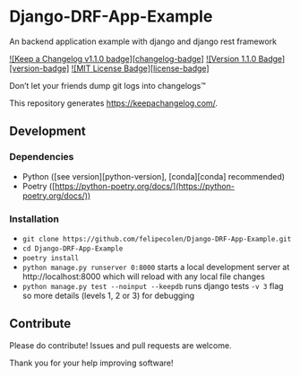 # Django-DRF-App-Example

An backend application example with django and django rest framework

[![Keep a Changelog v1.1.0 badge][changelog-badge]][changelog] [![Version 1.1.0 Badge][version-badge]][changelog] [![MIT License Badge][license-badge]][license]

Don’t let your friends dump git logs into changelogs™

This repository generates https://keepachangelog.com/.

## Development

### Dependencies

- Python ([see version][python-version], [conda][conda] recommended)
- Poetry ([https://python-poetry.org/docs/](https://python-poetry.org/docs/))

### Installation

- `git clone https://github.com/felipecolen/Django-DRF-App-Example.git`
- `cd Django-DRF-App-Example`
- `poetry install`
- `python manage.py runserver 0:8000` starts a local development server at http://localhost:8000
  which will reload with any local file changes
- `python manage.py test --noinput --keepdb` runs django tests `-v 3` flag so more details (levels 1, 2 or 3) for debugging

## Contribute

Please do contribute! Issues and pull requests are welcome.

Thank you for your help improving software!

[changelog]: ./CHANGELOG.md
[fork]: https://help.github.com/articles/fork-a-repo/
[license]: ./LICENSE
[project-badge]: https://img.shields.io/badge/changelog-Django%20DRF%20Example%20v0.1.0-%23E05735
[pull-request]: https://help.github.com/articles/creating-a-pull-request/
